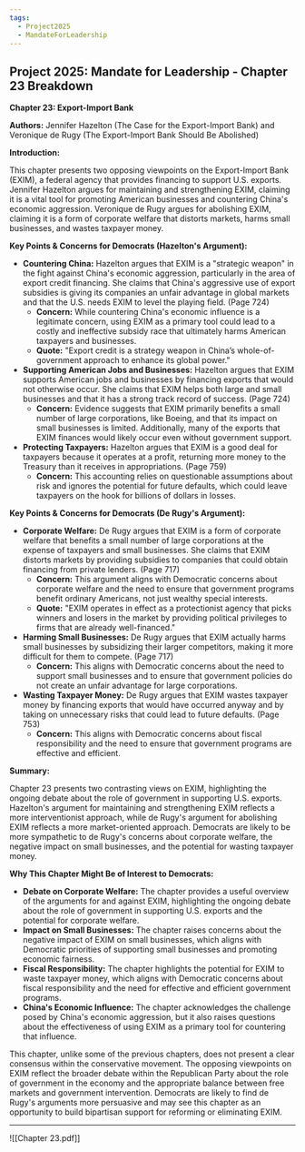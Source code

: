```yaml
---
tags:
  - Project2025
  - MandateForLeadership
---
```

## Project 2025: Mandate for Leadership - Chapter 23 Breakdown

**Chapter 23: Export-Import Bank**

**Authors:** Jennifer Hazelton (The Case for the Export-Import Bank) and Veronique de Rugy (The Export-Import Bank Should Be Abolished)

**Introduction:**

This chapter presents two opposing viewpoints on the Export-Import Bank (EXIM), a federal agency that provides financing to support U.S. exports. Jennifer Hazelton argues for maintaining and strengthening EXIM, claiming it is a vital tool for promoting American businesses and countering China's economic aggression. Veronique de Rugy argues for abolishing EXIM, claiming it is a form of corporate welfare that distorts markets, harms small businesses, and wastes taxpayer money.

**Key Points & Concerns for Democrats (Hazelton's Argument):**

* **Countering China:** Hazelton argues that EXIM is a "strategic weapon" in the fight against China's economic aggression, particularly in the area of export credit financing. She claims that China's aggressive use of export subsidies is giving its companies an unfair advantage in global markets and that the U.S. needs EXIM to level the playing field. (Page 724)
    * **Concern:** While countering China's economic influence is a legitimate concern, using EXIM as a primary tool could lead to a costly and ineffective subsidy race that ultimately harms American taxpayers and businesses.
    * **Quote:** "Export credit is a strategy weapon in China’s whole-of-government approach to enhance its global power."
* **Supporting American Jobs and Businesses:** Hazelton argues that EXIM supports American jobs and businesses by financing exports that would not otherwise occur. She claims that EXIM helps both large and small businesses and that it has a strong track record of success. (Page 724)
    * **Concern:** Evidence suggests that EXIM primarily benefits a small number of large corporations, like Boeing, and that its impact on small businesses is limited. Additionally, many of the exports that EXIM finances would likely occur even without government support.
* **Protecting Taxpayers:** Hazelton argues that EXIM is a good deal for taxpayers because it operates at a profit, returning more money to the Treasury than it receives in appropriations. (Page 759)
    * **Concern:** This accounting relies on questionable assumptions about risk and ignores the potential for future defaults, which could leave taxpayers on the hook for billions of dollars in losses.

**Key Points & Concerns for Democrats (De Rugy's Argument):**

* **Corporate Welfare:** De Rugy argues that EXIM is a form of corporate welfare that benefits a small number of large corporations at the expense of taxpayers and small businesses. She claims that EXIM distorts markets by providing subsidies to companies that could obtain financing from private lenders. (Page 717)
    * **Concern:** This argument aligns with Democratic concerns about corporate welfare and the need to ensure that government programs benefit ordinary Americans, not just wealthy special interests.
    * **Quote:** "EXIM operates in effect as a protectionist agency that picks winners and losers in the market by providing political privileges to firms that are already well-financed."
* **Harming Small Businesses:** De Rugy argues that EXIM actually harms small businesses by subsidizing their larger competitors, making it more difficult for them to compete. (Page 717)
    * **Concern:** This aligns with Democratic concerns about the need to support small businesses and to ensure that government policies do not create an unfair advantage for large corporations.
* **Wasting Taxpayer Money:** De Rugy argues that EXIM wastes taxpayer money by financing exports that would have occurred anyway and by taking on unnecessary risks that could lead to future defaults. (Page 753)
    * **Concern:** This aligns with Democratic concerns about fiscal responsibility and the need to ensure that government programs are effective and efficient.

**Summary:**

Chapter 23 presents two contrasting views on EXIM, highlighting the ongoing debate about the role of government in supporting U.S. exports. Hazelton's argument for maintaining and strengthening EXIM reflects a more interventionist approach, while de Rugy's argument for abolishing EXIM reflects a more market-oriented approach. Democrats are likely to be more sympathetic to de Rugy's concerns about corporate welfare, the negative impact on small businesses, and the potential for wasting taxpayer money.

**Why This Chapter Might Be of Interest to Democrats:**

* **Debate on Corporate Welfare:** The chapter provides a useful overview of the arguments for and against EXIM, highlighting the ongoing debate about the role of government in supporting U.S. exports and the potential for corporate welfare.
* **Impact on Small Businesses:** The chapter raises concerns about the negative impact of EXIM on small businesses, which aligns with Democratic priorities of supporting small businesses and promoting economic fairness.
* **Fiscal Responsibility:** The chapter highlights the potential for EXIM to waste taxpayer money, which aligns with Democratic concerns about fiscal responsibility and the need for effective and efficient government programs.
* **China's Economic Influence:** The chapter acknowledges the challenge posed by China's economic aggression, but it also raises questions about the effectiveness of using EXIM as a primary tool for countering that influence.

This chapter, unlike some of the previous chapters, does not present a clear consensus within the conservative movement. The opposing viewpoints on EXIM reflect the broader debate within the Republican Party about the role of government in the economy and the appropriate balance between free markets and government intervention. Democrats are likely to find de Rugy's arguments more persuasive and may see this chapter as an opportunity to build bipartisan support for reforming or eliminating EXIM. 

----

![[Chapter 23.pdf]]